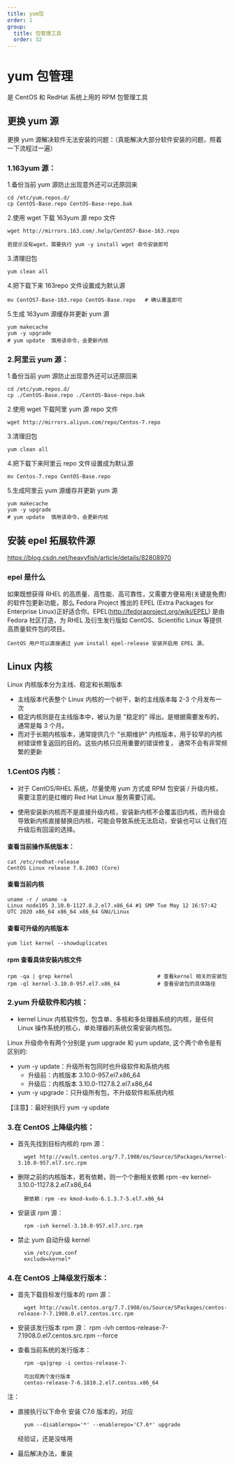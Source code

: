 ```yaml
---
title: yum包
order: 1
group:
  title: 包管理工具
  order: 32
---
```


# yum 包管理

是 CentOS 和 RedHat 系统上用的 RPM 包管理工具

## 更换 yum 源

更换 yum 源解决软件无法安装的问题：（真能解决大部分软件安装的问题，照着一下流程过一遍）

### 1.163yum 源：

1.备份当前 yum 源防止出现意外还可以还原回来

    cd /etc/yum.repos.d/
    cp CentOS-Base.repo CentOS-Base-repo.bak

2.使用 wget 下载 163yum 源 repo 文件

    wget http://mirrors.163.com/.help/CentOS7-Base-163.repo

    若提示没有wget，需要执行 yum -y install wget 命令安装即可

3.清理旧包

    yum clean all

4.把下载下来 163repo 文件设置成为默认源

    mv CentOS7-Base-163.repo CentOS-Base.repo   # 确认覆盖即可

5.生成 163yum 源缓存并更新 yum 源

    yum makecache
    yum -y upgrade
    # yum update  慎用该命令，会更新内核

### 2.阿里云 yum 源：

1.备份当前 yum 源防止出现意外还可以还原回来

    cd /etc/yum.repos.d/
    cp ./CentOS-Base.repo ./CentOS-Base-repo.bak

2.使用 wget 下载阿里 yum 源 repo 文件

    wget http://mirrors.aliyun.com/repo/Centos-7.repo

3.清理旧包

    yum clean all

4.把下载下来阿里云 repo 文件设置成为默认源

    mv Centos-7.repo CentOS-Base.repo

5.生成阿里云 yum 源缓存并更新 yum 源

    yum makecache
    yum -y upgrade
    # yum update  慎用该命令，会更新内核

## 安装 epel 拓展软件源

https://blog.csdn.net/heavyfish/article/details/82808970

### epel 是什么

如果既想获得 RHEL 的高质量、高性能、高可靠性，又需要方便易用(关键是免费)的软件包更新功能，那么 Fedora Project 推出的 EPEL
(Extra Packages for Enterprise Linux)正好适合你。EPEL(http://fedoraproject.org/wiki/EPEL) 是由 Fedora 社区打造，为 RHEL
及衍生发行版如 CentOS、Scientific Linux 等提供高质量软件包的项目。

    CentOS 用户可以直接通过 yum install epel-release 安装并启用 EPEL 源。

## Linux 内核

Linux 内核版本分为主线、稳定和长期版本

- 主线版本代表整个 Linux 内核的一个树干，新的主线版本每 2-3 个月发布一次
- 稳定内核则是在主线版本中，被认为是 "稳定的" 得出。是根据需要发布的，通常是每 3 个月。
- 而对于长期内核版本，通常提供几个 "长期维护" 内核版本，用于较早的内核树错误修复返回的目的。这些内核只应用重要的错误修复，
  通常不会有非常频繁的更新

### 1.CentOS 内核：

- 对于 CentOS/RHEL 系统，尽量使用 yum 方式或 RPM 包安装 / 升级内核，需要注意的是红帽的 Red Hat Linux 服务需要订阅。

- 使用安装新内核而不是直接升级内核，安装新内核不会覆盖旧内核，而升级会导致新内核直接替换旧内核，可能会导致系统无法启动，安装也可以
  让我们在升级后有回滚的选择。

#### 查看当前操作系统版本：

    cat /etc/redhat-release
    CentOS Linux release 7.8.2003 (Core)

#### 查看当前内核

    uname -r / uname -a
    Linux node105 3.10.0-1127.8.2.el7.x86_64 #1 SMP Tue May 12 16:57:42 UTC 2020 x86_64 x86_64 x86_64 GNU/Linux

#### 查看可升级的内核版本

    yum list kernel --showduplicates

#### rpm 查看具体安装内核文件

    rpm -qa | grep kernel                           # 查看kernel 相关的安装包
    rpm -ql kernel-3.10.0-957.el7.x86_64            # 查看安装包的具体路径

### 2.yum 升级软件和内核：

- kernel Linux 内核软件包，包含单、多核和多处理器系统的内核，是任何 Linux 操作系统的核心，单处理器的系统仅需安装内核包。

Linux 升级命令有两个分别是 yum upgrade 和 yum update, 这个两个命令是有区别的:

- yum -y update：升级所有包同时也升级软件和系统内核
  - 升级前：内核版本 3.10.0-957.el7.x86_64
  - 升级后：内核版本 3.10.0-1127.8.2.el7.x86_64
- yum -y upgrade：只升级所有包，不升级软件和系统内核

【注意】：最好别执行 yum -y update

### 3.在 CentOS 上降级内核：

- 首先先找到目标内核的 rpm 源：

        wget http://vault.centos.org/7.7.1908/os/Source/SPackages/kernel-3.10.0-957.el7.src.rpm

- 删除之前的内核版本，若有依赖，则一个个删相关依赖
  rpm -ev kernel-3.10.0-1127.8.2.el7.x86_64

        删依赖：rpm -ev kmod-kvdo-6.1.3.7-5.el7.x86_64

- 安装该 rpm 源：

        rpm -ivh kernel-3.10.0-957.el7.src.rpm

- 禁止 yum 自动升级 kernel

        vim /etc/yum.conf
        exclude=kernel*

### 4.在 CentOS 上降级发行版本：

- 首先下载目标发行版本的 rpm 源：

        wget http://vault.centos.org/7.7.1908/os/Source/SPackages/centos-release-7-7.1908.0.el7.centos.src.rpm

- 安装该发行版本 rpm 源：
  rpm -ivh centos-release-7-7.1908.0.el7.centos.src.rpm --force
- 查看当前系统的发行版本：

        rpm -qa|grep -i centos-release-7-

        可出现两个发行版本
        centos-release-7-6.1810.2.el7.centos.x86_64

注：

- 直接执行以下命令 安装 C7.6 版本的，对应

        yum --disablerepo='*' --enablerepo='C7.6*' upgrade

  经验证，还是没啥用

- 最后解决办法，重装
